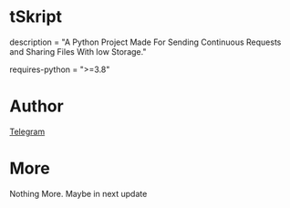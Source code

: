 # tSkript 

description = "A Python Project Made For Sending Continuous Requests and Sharing Files With low Storage."

requires-python = ">=3.8"

# Author
[Telegram](https://t.me/tkkytrsp)

# More

Nothing More. Maybe in next update